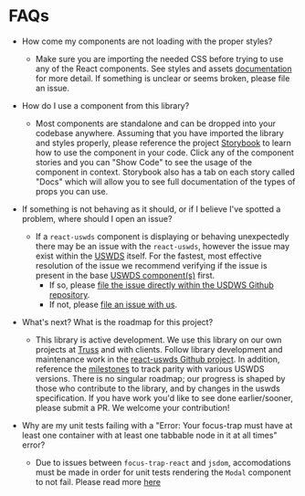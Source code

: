 # FAQs

- How come my components are not loading with the proper styles?

  - Make sure you are importing the needed CSS before trying to use any of the React components. See styles and assets [documentation](./styles_and_assets.md) for more detail. If something is unclear or seems broken, please file an issue.

- How do I use a component from this library?

  - Most components are standalone and can be dropped into your codebase anywhere. Assuming that you have imported the library and styles properly, please reference the project [Storybook](https://trussworks.github.io/react-uswds/) to learn how to use the component in your code. Click any of the component stories and you can "Show Code" to see the usage of the component in context. Storybook also has a tab on each story called "Docs" which will allow you to see full documentation of the types of props you can use.

- If something is not behaving as it should, or if I believe I've spotted a problem, where should I open an issue?

  - If a `react-uswds` component is displaying or behaving unexpectedly there may be an issue with the `react-uswds`, however the issue may exist within the [USWDS](https://designsystem.digital.gov/) itself. For the fastest, most effective resolution of the issue we recommend verifying if the issue is present in the base [USWDS component(s)](https://designsystem.digital.gov/components/) first.
    - If so, please [file the issue directly within the USDWS Github repository](https://github.com/uswds/uswds/issues/new).
    - If not, please [file an issue with us](https://github.com/trussworks/react-uswds/issues/new/choose).

- What's next? What is the roadmap for this project?

  - This library is active development. We use this library on our own projects at [Truss](https://truss.works/) and with clients. Follow library development and maintenance work in the [react-uswds Github project](https://github.com/trussworks/react-uswds/projects). In addition, reference the [milestones](https://github.com/trussworks/react-uswds/milestones) to track parity with various USWDS versions. There is no singular roadmap; our progress is shaped by those who contribute to the library, and by changes in the uswds specification. If you have work you'd like to see done earlier/sooner, please submit a PR. We welcome your contribution!

- Why are my unit tests failing with a "Error: Your focus-trap must have at least one container with at least one tabbable node in it at all times" error?

  - Due to issues between `focus-trap-react` and `jsdom`, accomodations must be made in order for unit tests rendering the `Modal` component to not fail. Please read more [here](./docs/modal_tests.md)
